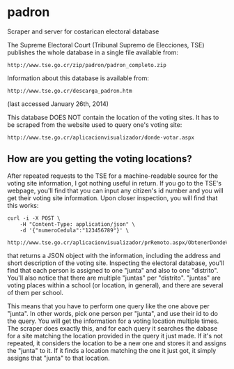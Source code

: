 padron
======

Scraper and server for costarican electoral database

The Supreme Electoral Court (Tribunal Supremo de Elecciones, TSE)
publishes the whole database in a single file available from:

    http://www.tse.go.cr/zip/padron/padron_completo.zip

Information about this database is available from:

    http://www.tse.go.cr/descarga_padron.htm

(last accessed January 26th, 2014)

This database DOES NOT contain the location of the voting sites.  It has
to be scraped from the website used to query one's voting site:

    http://www.tse.go.cr/aplicacionvisualizador/donde-votar.aspx

How are you getting the voting locations?
-----------------------------------------

After repeated requests to the TSE for a machine-readable source for the
voting site information, I got nothing useful in return.  If you go to
the TSE's webpage, you'll find that you can input any citizen's id
number and you will get their voting site information.  Upon closer
inspection, you will find that this works:

    curl -i -X POST \
        -H "Content-Type: application/json" \
        -d '{"numeroCedula":"123456789"}' \
        http://www.tse.go.cr/aplicacionvisualizador/prRemoto.aspx/ObtenerDondeVotar

that returns a JSON object with the information, including the address
and short description of the voting site.  Inspecting the electoral
database, you'll find that each person is assigned to one "junta" and
also to one "distrito".  You'll also notice that there are multiple
"juntas" per "distrito".  "juntas" are voting places within a school (or
location, in general), and there are several of them per school.

This means that you have to perform one query like the one above per
"junta".  In other words, pick one person per "junta", and use their id
to do the query.  You will get the information for a voting location
multiple times.  The scraper does exactly this, and for each query it
searches the dabase for a site matching the location provided in the
query it just made.  If it's not repeated, it considers the location to
be a new one and stores it and assigns the "junta" to it.  If it finds a
location matching the one it just got, it simply assigns that "junta" to
that location.
